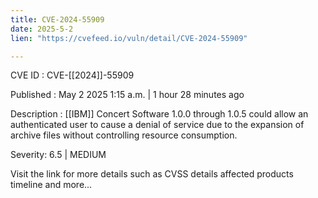 ```yaml
---
title: CVE-2024-55909
date: 2025-5-2
lien: "https://cvefeed.io/vuln/detail/CVE-2024-55909"

---
```


CVE ID : CVE-[[2024]]-55909

Published :  May 2
2025
1:15 a.m. | 1 hour
28 minutes ago

Description :  [[IBM]] Concert Software 1.0.0 through 1.0.5 could allow an authenticated user to cause a denial of service due to the expansion of archive files without controlling resource consumption.

Severity: 6.5 | MEDIUM

Visit the link for more details
such as CVSS details
affected products
timeline
and more...
